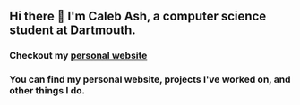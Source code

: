 ## Hi there 👋 I'm Caleb Ash, a computer science student at Dartmouth.

### Checkout my [personal website](https://calebashw.github.io/calebashw/)

### You can find my personal website, projects I've worked on, and other things I do.

<!--
**calebashw/calebashw** is a ✨ _special_ ✨ repository because its `README.md` (this file) appears on your GitHub profile.

Here are some ideas to get you started:

- 🔭 I’m currently working on ...
- 🌱 I’m currently learning ...
- 👯 I’m looking to collaborate on ...
- 🤔 I’m looking for help with ...
- 💬 Ask me about ...
- 📫 How to reach me: ...
- 😄 Pronouns: ...
- ⚡ Fun fact: ...
-->
